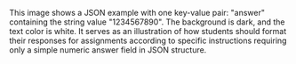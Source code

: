 This image shows a JSON example with one key-value pair: "answer" containing the string value "1234567890". The background is dark, and the text color is white. It serves as an illustration of how students should format their responses for assignments according to specific instructions requiring only a simple numeric answer field in JSON structure.